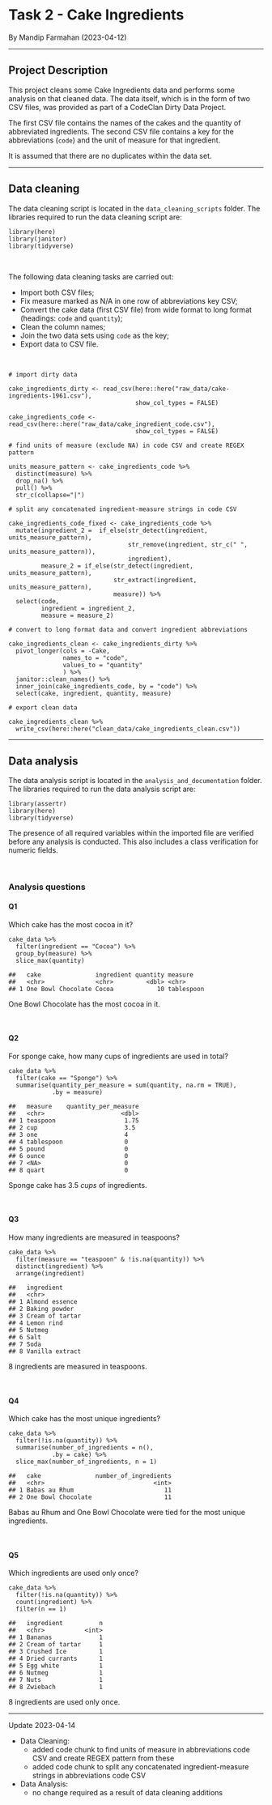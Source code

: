 
# **Task 2 - Cake Ingredients**
By Mandip Farmahan (2023-04-12)

------------------------------------------------------------------------

## Project Description

This project cleans some Cake Ingredients data and performs some analysis on that cleaned data. The data itself, which is in the form of two CSV files, was provided as part of a CodeClan Dirty Data Project.

The first CSV file contains the names of the cakes and the quantity of abbreviated ingredients. The second CSV file contains a key for the abbreviations (`code`) and the unit of measure for that ingredient.

It is assumed that there are no duplicates within the data set.

------------------------------------------------------------------------

## Data cleaning

The data cleaning script is located in the `data_cleaning_scripts` folder.
The libraries required to run the data cleaning script are:

```         
library(here)
library(janitor)
library(tidyverse)
```

<br>

The following data cleaning tasks are carried out:

-   Import both CSV files;
- Fix measure marked as N/A in one row of abbreviations key CSV;
-   Convert the cake data (first CSV file) from wide format to long format (headings: `code` and `quantity`);
-   Clean the column names;
-   Join the two data sets using `code` as the key;
-   Export data to CSV file.

<br>

```
# import dirty data

cake_ingredients_dirty <- read_csv(here::here("raw_data/cake-ingredients-1961.csv"),
                                   show_col_types = FALSE)

cake_ingredients_code <- read_csv(here::here("raw_data/cake_ingredient_code.csv"),
                                   show_col_types = FALSE)
```
```
# find units of measure (exclude NA) in code CSV and create REGEX pattern

units_measure_pattern <- cake_ingredients_code %>% 
  distinct(measure) %>% 
  drop_na() %>% 
  pull() %>% 
  str_c(collapse="|")
```
```
# split any concatenated ingredient-measure strings in code CSV

cake_ingredients_code_fixed <- cake_ingredients_code %>% 
  mutate(ingredient_2 =  if_else(str_detect(ingredient, units_measure_pattern),
                                 str_remove(ingredient, str_c(" ", units_measure_pattern)),
                                 ingredient),
         measure_2 = if_else(str_detect(ingredient, units_measure_pattern),
                             str_extract(ingredient, units_measure_pattern),
                             measure)) %>% 
  select(code,
         ingredient = ingredient_2,
         measure = measure_2)
```
```
# convert to long format data and convert ingredient abbreviations

cake_ingredients_clean <- cake_ingredients_dirty %>% 
  pivot_longer(cols = -Cake,
               names_to = "code",
               values_to = "quantity"
               ) %>%
  janitor::clean_names() %>% 
  inner_join(cake_ingredients_code, by = "code") %>% 
  select(cake, ingredient, quantity, measure)
```
```
# export clean data

cake_ingredients_clean %>% 
  write_csv(here::here("clean_data/cake_ingredients_clean.csv"))
```

------------------------------------------------------------------------

## Data analysis

The data analysis script is located in the `analysis_and_documentation` folder.
The libraries required to run the data analysis script are:

```         
library(assertr)
library(here)
library(tidyverse)
```

The presence of all required variables within the imported file are verified before any analysis is conducted. This also includes a class verification for numeric fields.

<br>

### Analysis questions


#### Q1

Which cake has the most cocoa in it?

```         
cake_data %>% 
  filter(ingredient == "Cocoa") %>%
  group_by(measure) %>% 
  slice_max(quantity)
  
##   cake               ingredient quantity measure   
##   <chr>              <chr>         <dbl> <chr>     
## 1 One Bowl Chocolate Cocoa            10 tablespoon
```

One Bowl Chocolate has the most cocoa in it.

<br>


#### Q2

For sponge cake, how many cups of ingredients are used in total?

```         
cake_data %>% 
  filter(cake == "Sponge") %>% 
  summarise(quantity_per_measure = sum(quantity, na.rm = TRUE),
            .by = measure)
            
##   measure    quantity_per_measure
##   <chr>                     <dbl>
## 1 teaspoon                   1.75
## 2 cup                        3.5 
## 3 one                        4   
## 4 tablespoon                 0   
## 5 pound                      0   
## 6 ounce                      0   
## 7 <NA>                       0   
## 8 quart                      0
```

Sponge cake has 3.5 *cups* of ingredients.


<br>

#### Q3

How many ingredients are measured in teaspoons?

```         
cake_data %>% 
  filter(measure == "teaspoon" & !is.na(quantity)) %>% 
  distinct(ingredient) %>% 
  arrange(ingredient)
  
##   ingredient     
##   <chr>          
## 1 Almond essence 
## 2 Baking powder  
## 3 Cream of tartar
## 4 Lemon rind     
## 5 Nutmeg         
## 6 Salt           
## 7 Soda           
## 8 Vanilla extract
```

8 ingredients are measured in teaspoons.


<br>

#### Q4

Which cake has the most unique ingredients?

```         
cake_data %>% 
  filter(!is.na(quantity)) %>%
  summarise(number_of_ingredients = n(),
            .by = cake) %>% 
  slice_max(number_of_ingredients, n = 1)
  
##   cake               number_of_ingredients
##   <chr>                              <int>
## 1 Babas au Rhum                         11
## 2 One Bowl Chocolate                    11
```

Babas au Rhum and One Bowl Chocolate were tied for the most unique ingredients.

<br>

#### Q5

Which ingredients are used only once?

```         
cake_data %>% 
  filter(!is.na(quantity)) %>% 
  count(ingredient) %>% 
  filter(n == 1)

##   ingredient          n
##   <chr>           <int>
## 1 Bananas             1
## 2 Cream of tartar     1
## 3 Crushed Ice         1
## 4 Dried currants      1
## 5 Egg white           1
## 6 Nutmeg              1
## 7 Nuts                1
## 8 Zwiebach            1
```

8 ingredients are used only once.

-----

Update 2023-04-14

  - Data Cleaning:
    - added code chunk to find units of measure in abbreviations code CSV and create REGEX pattern from these
    - added code chunk to split any concatenated ingredient-measure strings in abbreviations code CSV 
  - Data Analysis:
    - no change required as a result of data cleaning additions

